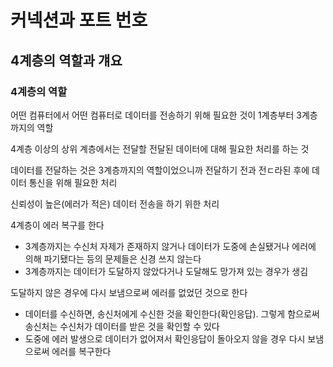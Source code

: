 # 커넥션과 포트 번호

## 4계층의 역할과 걔요

### 4계층의 역할

어떤 컴퓨터에서 어떤 컴퓨터로 데이터를 전송하기 위해 필요한 것이 1계층부터 3계층까지의 역할

4계층 이상의 상위 계층에서는 전달할 전달된 데이터에 대해 필요한 처리를 하는 것

데이터를 전달하는 것은 3계층까지의 역할이었으니까 전달하기 전과 전ㄷ라된 후에 데이터 통신을 위해 필요한 처리

신뢰성이 높은(에러가 적은) 데이터 전송을 하기 위한 처리

4계층이 에러 복구를 한다

- 3계층까지는 수신처 자제가 존재하지 않거나 데이터가 도중에 손실됐거나 에러에 의해 파기됐다는 등의 문제들은 신경 쓰지 않는다
- 3계층까지는 데이터가 도달하지 않았다거나 도달해도 망가져 있는 경우가 생김

도달하지 않은 경우에 다시 보냄으로써 에러를 없었던 것으로 한다

- 데이터를 수신하면, 송신처에게 수신한 것을 확인한다(확인응답). 그렇게 함으로써 송신처는 수신처가 데이터를 받은 것을 확인할 수 있다
- 도중에 에러 발생으로 데이터가 없어져서 확인응답이 돌아오지 않을 경우 다시 보냄으로써 에러를 복구한다
